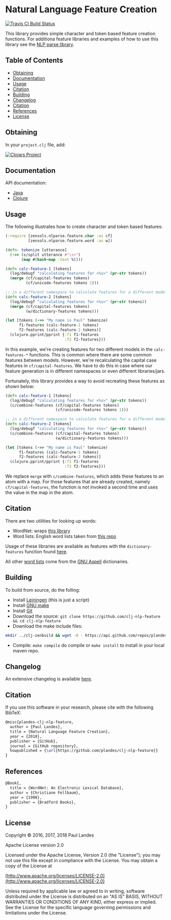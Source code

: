 # Natural Language Feature Creation

[![Travis CI Build Status][travis-badge]][travis-link]

  [travis-link]: https://travis-ci.org/plandes/clj-nlp-feature
  [travis-badge]: https://travis-ci.org/plandes/clj-nlp-feature.svg?branch=master

This library provides simple character and token based feature creation
functions.  For additiona feature libraries and examples of how to use this
library see the [NLP parse library](https://github.com/plandes/clj-nlp-parse).


<!-- markdown-toc start - Don't edit this section. Run M-x markdown-toc-refresh-toc -->
## Table of Contents

- [Obtaining](#obtaining)
- [Documentation](#documentation)
- [Usage](#usage)
- [Citation](#citation)
- [Building](#building)
- [Changelog](#changelog)
- [Citation](#citation-1)
- [References](#references)
- [License](#license)

<!-- markdown-toc end -->


## Obtaining

In your `project.clj` file, add:

[![Clojars Project](https://clojars.org/com.zensols.nlp/feature/latest-version.svg)](https://clojars.org/com.zensols.nlp/feature/)

## Documentation


API documentation:
* [Java](https://plandes.github.io/clj-nlp-feature/apidocs/index.html)
* [Clojure](https://plandes.github.io/clj-nlp-feature/codox/index.html)


## Usage

The following illustrates how to create character and token based features:
```clojure
(:require [zensols.nlparse.feature.char :as cf]
          [zensols.nlparse.feature.word :as w])

(defn- tokenize [utterance]
  (->> (s/split utterance #"\s+")
       (map #(hash-map :text %))))

(defn calc-feature-1 [tokens]
  (log/debugf "calculating features for <%s>" (pr-str tokens))
  (merge (cf/capital-features tokens)
         (cf/unicode-features tokens 1)))

;; in a different namespace to calculate features for a different model...
(defn calc-feature-2 [tokens]
  (log/debugf "calculating features for <%s>" (pr-str tokens))
  (merge (cf/capital-features tokens)    
         (w/dictionary-features tokens)))

(let [tokens (->> "My name is Paul" tokenize)
      f1-features (calc-feature-1 tokens)
      f2-features (calc-feature-2 tokens)]
  (clojure.pprint/pprint {:f1 f1-features
                          :f2 f2-features}))
```

In this example, we're creating features for two different models in the
`calc-features-*` functions.  This is common where there are some common
features between models.  However, we're recalculating the capital case
features in `cf/capital-features`.  We have to do this in case where our
feature generation is in different namespaces or even different libraries/jars.

Fortunately, this library provides a way to avoid recreating these features as
shown below:
```clojure
(defn calc-feature-1 [tokens]
  (log/debugf "calculating features for <%s>" (pr-str tokens))
  (c/combine-features (cf/capital-features tokens)
                      (cf/unicode-features tokens 1)))

;; in a different namespace to calculate features for a different model...
(defn calc-feature-2 [tokens]
  (log/debugf "calculating features for <%s>" (pr-str tokens))
  (c/combine-features (cf/capital-features tokens)    
                      (w/dictionary-features tokens)))

(let [tokens (->> "My name is Paul" tokenize)
      f1-features (calc-feature-1 tokens)
      f2-features (calc-feature-2 tokens)]
  (clojure.pprint/pprint {:f1 f1-features
                          :f2 f2-features}))
```
We replace `merge` with `c/combine-features`, which adds these features to an
atom with a map.  For those features that are already created, namely
`cf/capital-features`, the function is not invoked a second time and uses the
value in the map in the atom.


## Citation

There are two utilities for looking up words:
* WordNet: wraps [this library](http://extjwnl.sourceforge.net)
* Word lists: English word lists taken from [this repo](https://github.com/dwyl/english-words)

Usage of these libraries are available as features with the
`dictionary-features` function found [here](https://plandes.github.io/clj-nlp-feature/codox/zensols.nlparse.feature.word.html#var-dictionary-features).

All other [word lists](ftp://ftp.gnu.org/gnu/aspell/dict/0index.html) come from
the [GNU Aspell](http://aspell.net) dictionaries.


## Building

To build from source, do the folling:

- Install [Leiningen](http://leiningen.org) (this is just a script)
- Install [GNU make](https://www.gnu.org/software/make/)
- Install [Git](https://git-scm.com)
- Download the source: `git clone https://github.com/clj-nlp-feature && cd clj-nlp-feature`
- Download the make include files:
```bash
mkdir ../clj-zenbuild && wget -O - https://api.github.com/repos/plandes/clj-zenbuild/tarball | tar zxfv - -C ../clj-zenbuild --strip-components 1
```
- Compile: `make compile` do compile or `make install` to install in your local
  maven repo.


## Changelog

An extensive changelog is available [here](CHANGELOG.md).


## Citation

If you use this software in your research, please cite with the following
BibTeX:

```latex
@misc{plandes-clj-nlp-feature,
  author = {Paul Landes},
  title = {Natural Language Feature Creation},
  year = {2018},
  publisher = {GitHub},
  journal = {GitHub repository},
  howpublished = {\url{https://github.com/plandes/clj-nlp-feature}}
}
```


## References

```latex
@Book{,
  title = {WordNet: An Electronic Lexical Database},
  author = {Christiane Fellbaum},
  year = {1998},
  publisher = {Bradford Books},
}
```


## License

Copyright © 2016, 2017, 2018 Paul Landes

Apache License version 2.0

Licensed under the Apache License, Version 2.0 (the "License");
you may not use this file except in compliance with the License.
You may obtain a copy of the License at

[http://www.apache.org/licenses/LICENSE-2.0](http://www.apache.org/licenses/LICENSE-2.0)

Unless required by applicable law or agreed to in writing, software
distributed under the License is distributed on an "AS IS" BASIS,
WITHOUT WARRANTIES OR CONDITIONS OF ANY KIND, either express or implied.
See the License for the specific language governing permissions and
limitations under the License.
